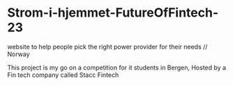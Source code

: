# Strom-i-hjemmet-FutureOfFintech-23
website to help people pick the right  power provider for their needs // Norway 


This project is my go on a competition for it students in Bergen, Hosted by a Fin tech company called Stacc Fintech
